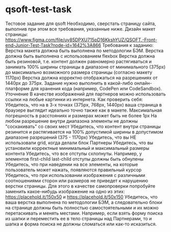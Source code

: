 # qsoft-test-task
Тестовое задание для qsoft
Необходимо, сверстать страницу сайта, выполнив при этом все требования, указанные ниже.
Дизайн макет страницы:
 https://www.figma.com/file/uy85DPXU715pD16KkshYUZ/QSOFT.-Front-end-Junior-Test-Task?node-id=1642%3A866
Требования к заданию:
Верстка макета должна быть выполнена по методологии БЭМ.
Верстка должна быть выполнена с использованием flexbox
Верстка должна быть резиновой, т.е. контент должен равномерно растягиваться и занимать 100% ширины страницы в диапазоне от минимального (375px) до максимально возможного размера страницы (согласно макету 1170px)
Верстка должна корректно отображаться на разрешениях от 1440px до 375px.
Задание нужно выполнить в какой-либо онлайн-платформе для хранения кода (например, CodePen или CodeSandbox). 
Уточнение
В качестве изображений для партнеров можно использовать ссылки на любые картинки из интернета.
Как проверить себя:
Убедитесь, что на в 3-х точках (375px, 768px, 1440px) ваша страница в браузере выглядит идеально точно также как в макете. Максимальная погрешность в расстояниях и размерах может быть не более 1px
На любом разрешение внутри диапазона элементы не должны "соскакивать" со своих мест
Убедитесь, что контент внутри страницы резинится и растягивается на 100% допустимой ширины в допустимом диапазоне разрешений (375 - 1170px)
Убедитесь, что вы НЕ использовали grid, когда делали блок Партнеры
Убедитесь, что вы установили корректные минимальный и максимальный размеры контента
Убедитесь, что все отступы схлопнуты. Например, у элементов first-child last-child отступы должны быть обнулены
Убедитесь, что при наведении на все элементы, на которые пользователь может нажать, появляются правильный курсор
Убедитесь, что при использовании изображения с различными соотношениями сторон или размеров не приведет к нарушению верстки страницы. Для этого в качестве самопроверки попробуйте заменить какое-нибудь изображение на одно из этих: https://placehold.it/150x50 и https://placehold.it/50x150 
Убедитесь, что ваша верстка выполнена по методологии БЭМ, а следовательно блоки на странице должны быть полностью самостоятельными и их можно перетаскивать и менять местами. Например, если взять форму поиска из шапки и переместить ее в тело страницы над Партнерами, то и шапка и форма поиска не должны сломаться или как-то исказиться.
